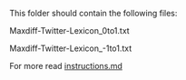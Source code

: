 ﻿This folder should contain the following files:

Maxdiff-Twitter-Lexicon_0to1.txt

Maxdiff-Twitter-Lexicon_-1to1.txt


For more read [instructions.md](../../../instructions.md)

